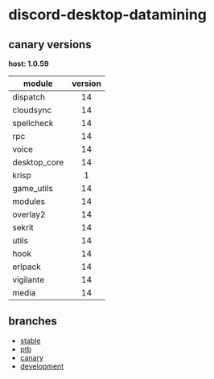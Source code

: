 # discord-desktop-datamining

## canary versions

**host: 1.0.59**

| module | version |
| ------ | :-----: |
| dispatch | 14 |
| cloudsync | 14 |
| spellcheck | 14 |
| rpc | 14 |
| voice | 14 |
| desktop_core | 14 |
| krisp | 1 |
| game_utils | 14 |
| modules | 14 |
| overlay2 | 14 |
| sekrit | 14 |
| utils | 14 |
| hook | 14 |
| erlpack | 14 |
| vigilante | 14 |
| media | 14 |

## branches

- [stable](https://github.com/OpenAsar/discord-desktop-datamining/tree/stable)
- [ptb](https://github.com/OpenAsar/discord-desktop-datamining/tree/ptb)
- [canary](https://github.com/OpenAsar/discord-desktop-datamining/tree/canary)
- [development](https://github.com/OpenAsar/discord-desktop-datamining/tree/development)